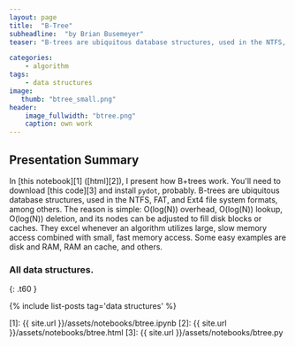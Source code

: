 ```yaml
---
layout: page
title:  "B-Tree"
subheadline:  "by Brian Busemeyer"
teaser: "B-trees are ubiquitous database structures, used in the NTFS, FAT, and Ext4 file system formats, among others."

categories:
    - algorithm
tags:
    - data structures
image:
   thumb: "btree_small.png"
header:
    image_fullwidth: "btree.png"
    caption: own work
---
```

<!-- Page Content Starts Here -->

## Presentation Summary
In [this notebook][1] ([html][2]), I present how B+trees work.
You'll need to download [this code][3] and install `pydot`, probably.
B-trees are ubiquitous database structures, used in the NTFS, FAT, and Ext4 file system formats, among others. The reason is simple: O(log(N)) overhead, O(log(N)) lookup, O(log(N)) deletion, and its nodes can be adjusted to fill disk blocks or caches.
They excel whenever an algorithm utilizes large, slow memory access combined with small, fast memory access. Some easy examples are disk and RAM, RAM an cache, and others.

### All data structures.
{: .t60 }

{% include list-posts tag='data structures' %}

[1]: {{ site.url }}/assets/notebooks/btree.ipynb
[2]: {{ site.url }}/assets/notebooks/btree.html
[3]: {{ site.url }}/assets/notebooks/btree.py

